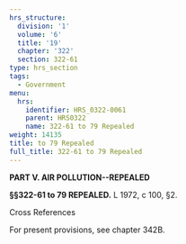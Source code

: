 ```yaml
---
hrs_structure:
  division: '1'
  volume: '6'
  title: '19'
  chapter: '322'
  section: 322-61
type: hrs_section
tags:
  - Government
menu:
  hrs:
    identifier: HRS_0322-0061
    parent: HRS0322
    name: 322-61 to 79 Repealed
weight: 14135
title: to 79 Repealed
full_title: 322-61 to 79 Repealed
---
```

**PART V. AIR POLLUTION--REPEALED**

**§§322-61 to 79 REPEALED.** L 1972, c 100, §2.

Cross References

For present provisions, see chapter 342B.
